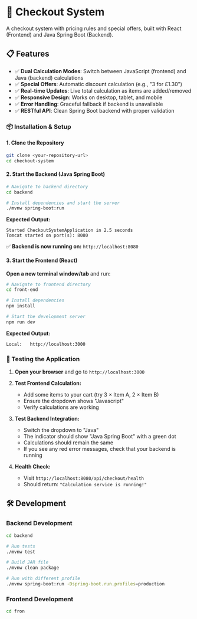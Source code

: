 # 🛒 Checkout System 

A checkout system with pricing rules and special offers, built with React (Frontend) and Java Spring Boot (Backend).

## 📋 Features

- ✅ **Dual Calculation Modes**: Switch between JavaScript (frontend) and Java (backend) calculations
- ✅ **Special Offers**: Automatic discount calculation (e.g., "3 for £1.30")
- ✅ **Real-time Updates**: Live total calculation as items are added/removed
- ✅ **Responsive Design**: Works on desktop, tablet, and mobile
- ✅ **Error Handling**: Graceful fallback if backend is unavailable
- ✅ **RESTful API**: Clean Spring Boot backend with proper validation


### 📦 Installation & Setup

#### 1. Clone the Repository
```bash
git clone <your-repository-url>
cd checkout-system
```

#### 2. Start the Backend (Java Spring Boot)

```bash
# Navigate to backend directory
cd backend

# Install dependencies and start the server
./mvnw spring-boot:run
```

**Expected Output:**
```
Started CheckoutSystemApplication in 2.5 seconds
Tomcat started on port(s): 8080
```

✅ **Backend is now running on:** `http://localhost:8080`

#### 3. Start the Frontend (React)

**Open a new terminal window/tab** and run:

```bash
# Navigate to frontend directory
cd front-end

# Install dependencies
npm install

# Start the development server
npm run dev
```

**Expected Output:**
```
Local:   http://localhost:3000

```


### 🧪 Testing the Application

1. **Open your browser** and go to `http://localhost:3000`

2. **Test Frontend Calculation:**
   - Add some items to your cart (try 3 × Item A, 2 × Item B)
   - Ensure the dropdown shows "Javascript"
   - Verify calculations are working

3. **Test Backend Integration:**
   - Switch the dropdown to "Java"
   - The indicator should show "Java Spring Boot" with a green dot
   - Calculations should remain the same
   - If you see any red error messages, check that your backend is running

4. **Health Check:**
   - Visit `http://localhost:8080/api/checkout/health`
   - Should return: `"Calculation service is running!"`

## 🛠️ Development

### Backend Development

```bash
cd backend

# Run tests
./mvnw test

# Build JAR file
./mvnw clean package

# Run with different profile
./mvnw spring-boot:run -Dspring-boot.run.profiles=production
```

### Frontend Development

```bash
cd fron